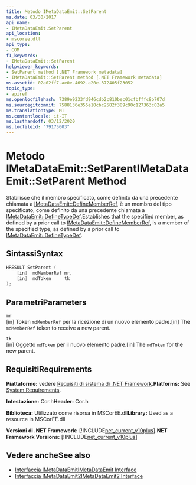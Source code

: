 ```yaml
---
title: Metodo IMetaDataEmit::SetParent
ms.date: 03/30/2017
api_name:
- IMetaDataEmit.SetParent
api_location:
- mscoree.dll
api_type:
- COM
f1_keywords:
- IMetaDataEmit::SetParent
helpviewer_keywords:
- SetParent method [.NET Framework metadata]
- IMetaDataEmit::SetParent method [.NET Framework metadata]
ms.assetid: 02a02ff7-ae0e-4692-a20e-372405f23052
topic_type:
- apiref
ms.openlocfilehash: 7389e9233fd946cdb2c810bec01cfbfffc8b707d
ms.sourcegitcommit: 7588136e355e10cbc2582f389c90c127363c02a5
ms.translationtype: MT
ms.contentlocale: it-IT
ms.lasthandoff: 03/12/2020
ms.locfileid: "79175603"
---
```

# <a name="imetadataemitsetparent-method"></a><span data-ttu-id="ff3be-102">Metodo IMetaDataEmit::SetParent</span><span class="sxs-lookup"><span data-stu-id="ff3be-102">IMetaDataEmit::SetParent Method</span></span>
<span data-ttu-id="ff3be-103">Stabilisce che il membro specificato, come definito da una precedente chiamata a [IMetaDataEmit::DefineMemberRef](../../../../docs/framework/unmanaged-api/metadata/imetadataemit-definememberref-method.md), è un membro del tipo specificato, come definito da una precedente chiamata a [IMetaDataEmit::DefineTypeDef](../../../../docs/framework/unmanaged-api/metadata/imetadataemit-definetypedef-method.md).</span><span class="sxs-lookup"><span data-stu-id="ff3be-103">Establishes that the specified member, as defined by a prior call to [IMetaDataEmit::DefineMemberRef](../../../../docs/framework/unmanaged-api/metadata/imetadataemit-definememberref-method.md), is a member of the specified type, as defined by a prior call to [IMetaDataEmit::DefineTypeDef](../../../../docs/framework/unmanaged-api/metadata/imetadataemit-definetypedef-method.md).</span></span>  
  
## <a name="syntax"></a><span data-ttu-id="ff3be-104">Sintassi</span><span class="sxs-lookup"><span data-stu-id="ff3be-104">Syntax</span></span>  
  
```cpp  
HRESULT SetParent (
    [in]  mdMemberRef mr,
    [in]  mdToken     tk
);  
```  
  
## <a name="parameters"></a><span data-ttu-id="ff3be-105">Parametri</span><span class="sxs-lookup"><span data-stu-id="ff3be-105">Parameters</span></span>  
 `mr`  
 <span data-ttu-id="ff3be-106">[in] Token `mdMemberRef` per la ricezione di un nuovo elemento padre.</span><span class="sxs-lookup"><span data-stu-id="ff3be-106">[in] The `mdMemberRef` token to receive a new parent.</span></span>  
  
 `tk`  
 <span data-ttu-id="ff3be-107">[in] Oggetto `mdToken` per il nuovo elemento padre.</span><span class="sxs-lookup"><span data-stu-id="ff3be-107">[in] The `mdToken` for the new parent.</span></span>  
  
## <a name="requirements"></a><span data-ttu-id="ff3be-108">Requisiti</span><span class="sxs-lookup"><span data-stu-id="ff3be-108">Requirements</span></span>  
 <span data-ttu-id="ff3be-109">**Piattaforme:** vedere [Requisiti di sistema di .NET Framework](../../../../docs/framework/get-started/system-requirements.md).</span><span class="sxs-lookup"><span data-stu-id="ff3be-109">**Platforms:** See [System Requirements](../../../../docs/framework/get-started/system-requirements.md).</span></span>  
  
 <span data-ttu-id="ff3be-110">**Intestazione:** Cor.h</span><span class="sxs-lookup"><span data-stu-id="ff3be-110">**Header:** Cor.h</span></span>  
  
 <span data-ttu-id="ff3be-111">**Biblioteca:** Utilizzato come risorsa in MSCorEE.dll</span><span class="sxs-lookup"><span data-stu-id="ff3be-111">**Library:** Used as a resource in MSCorEE.dll</span></span>  
  
 <span data-ttu-id="ff3be-112">**Versioni di .NET Framework:** [!INCLUDE[net_current_v10plus](../../../../includes/net-current-v10plus-md.md)]</span><span class="sxs-lookup"><span data-stu-id="ff3be-112">**.NET Framework Versions:** [!INCLUDE[net_current_v10plus](../../../../includes/net-current-v10plus-md.md)]</span></span>  
  
## <a name="see-also"></a><span data-ttu-id="ff3be-113">Vedere anche</span><span class="sxs-lookup"><span data-stu-id="ff3be-113">See also</span></span>

- [<span data-ttu-id="ff3be-114">Interfaccia IMetaDataEmit</span><span class="sxs-lookup"><span data-stu-id="ff3be-114">IMetaDataEmit Interface</span></span>](../../../../docs/framework/unmanaged-api/metadata/imetadataemit-interface.md)
- [<span data-ttu-id="ff3be-115">Interfaccia IMetaDataEmit2</span><span class="sxs-lookup"><span data-stu-id="ff3be-115">IMetaDataEmit2 Interface</span></span>](../../../../docs/framework/unmanaged-api/metadata/imetadataemit2-interface.md)
